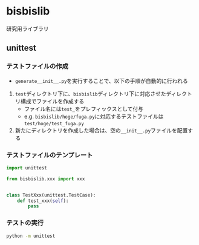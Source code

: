 # bisbislib
研究用ライブラリ

## unittest

### テストファイルの作成

- `generate__init__.py`を実行することで、以下の手順が自動的に行われる

1. `test`ディレクトリ下に、`bisbislib`ディレクトリ下に対応させたディレクトリ構成でファイルを作成する
   - ファイル名には`test_`をプレフィックスとして付与
   - e.g. `bisbislib/hoge/fuga.py`に対応するテストファイルは`test/hoge/test_fuga.py`
2. 新たにディレクトリを作成した場合は、空の`__init__.py`ファイルを配置する

### テストファイルのテンプレート

```python
import unittest

from bisbislib.xxx import xxx


class TestXxx(unittest.TestCase):
    def test_xxx(self):
        pass
```

### テストの実行

```sh
python -m unittest
```
